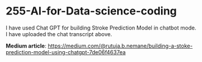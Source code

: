 # 255-AI-for-Data-science-coding

I have used Chat GPT for building Stroke Prediction Model in chatbot mode. I have uploaded the chat transcript above.

**Medium article**:
https://medium.com/@rutuja.b.nemane/building-a-stoke-prediction-model-using-chatgpt-7de06f4637ea


